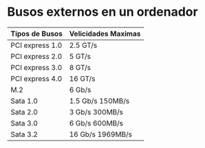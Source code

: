 # Busos externos en un ordenador

 Tipos de Busos | Velicidades Maximas
  --|--
  PCI express 1.0 | 2.5 GT/s
  PCI express 2.0 | 5 GT/s
  PCI express 3.0 | 8 GT/s
  PCI express 4.0 | 16 GT/s
  M.2 | 6 Gb/s
  Sata 1.0 | 1.5 Gb/s 150MB/s
  Sata 2.0 | 3 Gb/s 300MB/s
  Sata 3.0 | 6 Gb/s 600MB/s
  Sata 3.2 | 16 Gb/s 1969MB/s
  
